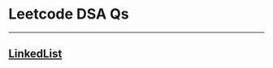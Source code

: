 <!-- DSA  Question Solving -->
# Leetcode DSA Qs

---
[LinkedList](LinkedList/DeleteNodeInLinkedlist.java)
---